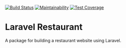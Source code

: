 [![Build Status](https://travis-ci.org/takeawaytown/laravel-restaurant.svg?branch=master)](https://travis-ci.org/takeawaytown/laravel-restaurant)
[![Maintainability](https://api.codeclimate.com/v1/badges/ba95b8e96712405b13f9/maintainability)](https://codeclimate.com/github/takeawaytown/laravel-restaurant/maintainability)
[![Test Coverage](https://api.codeclimate.com/v1/badges/ba95b8e96712405b13f9/test_coverage)](https://codeclimate.com/github/takeawaytown/laravel-restaurant/test_coverage)

# Laravel Restaurant
A package for building a restaurant website using Laravel.
